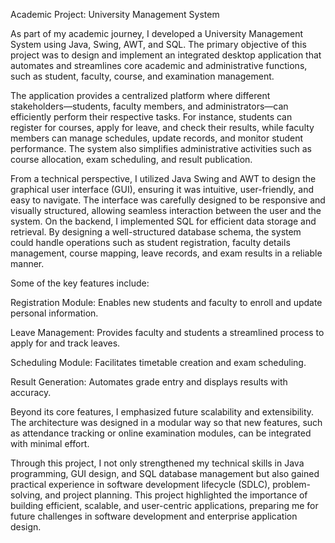 Academic Project: University Management System

As part of my academic journey, I developed a University Management System using Java, Swing, AWT, and SQL. The primary objective of this project was to design and implement an integrated desktop application that automates and streamlines core academic and administrative functions, such as student, faculty, course, and examination management.

The application provides a centralized platform where different stakeholders—students, faculty members, and administrators—can efficiently perform their respective tasks. For instance, students can register for courses, apply for leave, and check their results, while faculty members can manage schedules, update records, and monitor student performance. The system also simplifies administrative activities such as course allocation, exam scheduling, and result publication.

From a technical perspective, I utilized Java Swing and AWT to design the graphical user interface (GUI), ensuring it was intuitive, user-friendly, and easy to navigate. The interface was carefully designed to be responsive and visually structured, allowing seamless interaction between the user and the system. On the backend, I implemented SQL for efficient data storage and retrieval. By designing a well-structured database schema, the system could handle operations such as student registration, faculty details management, course mapping, leave records, and exam results in a reliable manner.

Some of the key features include:

Registration Module: Enables new students and faculty to enroll and update personal information.

Leave Management: Provides faculty and students a streamlined process to apply for and track leaves.

Scheduling Module: Facilitates timetable creation and exam scheduling.

Result Generation: Automates grade entry and displays results with accuracy.

Beyond its core features, I emphasized future scalability and extensibility. The architecture was designed in a modular way so that new features, such as attendance tracking or online examination modules, can be integrated with minimal effort.

Through this project, I not only strengthened my technical skills in Java programming, GUI design, and SQL database management but also gained practical experience in software development lifecycle (SDLC), problem-solving, and project planning. This project highlighted the importance of building efficient, scalable, and user-centric applications, preparing me for future challenges in software development and enterprise application design.
